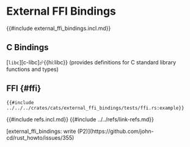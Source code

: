 # External FFI Bindings

{{#include external_ffi_bindings.incl.md}}

## C Bindings

[`libc`][c-libc]⮳{{hi:libc}} (provides definitions for C standard library functions and types)

## FFI {#ffi}

```rust,editable
{{#include ../../../crates/cats/external_ffi_bindings/tests/ffi.rs:example}}
```

{{#include refs.incl.md}}
{{#include ../../refs/link-refs.md}}

<div class="hidden">
[external_ffi_bindings: write (P2)](https://github.com/john-cd/rust_howto/issues/355)

</div>
